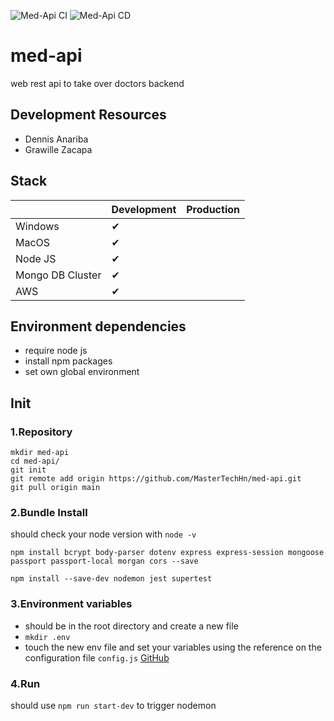 
![Med-Api CI](https://github.com/MasterTechHn/med-api/workflows/Med-Api%20CI/badge.svg)
![Med-Api CD](https://github.com/MasterTechHn/med-api/workflows/Med-Api%20CD/badge.svg)

# med-api
web rest api to take over doctors backend

## Development Resources
* Dennis Anariba
* Grawille Zacapa

## Stack
|  | Development | Production |
|----------|------------ |------------ |
| Windows               |  ✔  |   |
| MacOS                 |  ✔  |   |
| Node JS               |  ✔  |   |
| Mongo DB Cluster      |  ✔  |   |
| AWS                   |  ✔  |   |

## Environment dependencies
* require node js
* install npm packages
* set own global environment

## Init

### 1.Repository
```
mkdir med-api
cd med-api/
git init
git remote add origin https://github.com/MasterTechHn/med-api.git
git pull origin main
```

### 2.Bundle Install
should check your node version with `node -v`
```
npm install bcrypt body-parser dotenv express express-session mongoose passport passport-local morgan cors --save

npm install --save-dev nodemon jest supertest
```

### 3.Environment variables
* should be in the root directory and create a new file 
 * `mkdir .env`
* touch the new env file and set your variables using the reference on the configuration file `config.js` [GitHub](https://github.com/MasterTechHn/med-api/blob/main/auth/config.js)

### 4.Run
should use `npm run start-dev` to trigger nodemon
